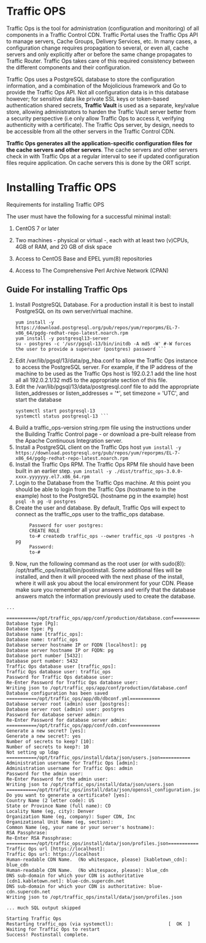 # Traffic OPS
Traffic Ops is the tool for administration (configuration and monitoring) of all components in a Traffic Control CDN. Traffic Portal uses the Traffic Ops API to manage servers, Cache Groups, Delivery Services, etc. In many cases, a configuration change requires propagation to several, or even all, cache servers and only explicitly after or before the same change propagates to Traffic Router. Traffic Ops takes care of this required consistency between the different components and their configuration.

Traffic Ops uses a PostgreSQL database to store the configuration information, and a combination of the Mojolicious framework and Go to provide the Traffic Ops API. Not all configuration data is in this database however; for sensitive data like private SSL keys or token-based authentication shared secrets, **Traffic Vault** is used as a separate, key/value store, allowing administrators to harden the Traffic Vault server better from a security perspective (i.e only allow Traffic Ops to access it, verifying authenticity with a certificate). The Traffic Ops server, by design, needs to be accessible from all the other servers in the Traffic Control CDN.

**Traffic Ops generates all the application-specific configuration files for the cache servers and other servers**. The cache servers and other servers check in with Traffic Ops at a regular interval to see if updated configuration files require application. On cache servers this is done by the ORT script.


# Installing Traffic OPS

Requirements for installing Traffic OPS

The user must have the following for a successful minimal install:

1. CentOS 7 or later

2. Two machines - physical or virtual -, each with at least two (v)CPUs, 4GB of RAM, and 20 GB of disk space

3. Access to CentOS Base and EPEL yum(8) repositories

4. Access to The Comprehensive Perl Archive Network (CPAN)


## Guide For installing Traffic Ops

1. Install PostgreSQL Database. For a production install it is best to install PostgreSQL on its own server/virtual machine.
   ``` yum update -y
   yum install -y https://download.postgresql.org/pub/repos/yum/reporpms/EL-7-x86_64/pgdg-redhat-repo-latest.noarch.rpm
   yum install -y postgresql13-server
   su - postgres -c '/usr/pgsql-13/bin/initdb -A md5 -W' #-W forces the user to provide a superuser (postgres) password ```
2. Edit /var/lib/pgsql/13/data/pg_hba.conf to allow the Traffic Ops instance to access the PostgreSQL server. For example, if the IP address of the machine to be used as the Traffic Ops host is 192.0.2.1 add the line host  all   all     192.0.2.1/32 md5 to the appropriate section of this file.
3. Edit the /var/lib/pgsql/13/data/postgresql.conf file to add the appropriate listen_addresses or listen_addresses = '*', set timezone = 'UTC', and start the database
    ``` systemctl enable postgresql-13
    systemctl start postgresql-13
    systemctl status postgresql-13 ```
4. Build a traffic_ops-version string.rpm file using the instructions under the Building Traffic Control page - or download a pre-built release from the Apache Continuous Integration server.
5. Install a PostgreSQL client on the Traffic Ops host
  ``` yum install -y https://download.postgresql.org/pub/repos/yum/reporpms/EL-7-x86_64/pgdg-redhat-repo-latest.noarch.rpm ```
6. Install the Traffic Ops RPM. The Traffic Ops RPM file should have been built in an earlier step.
    ``` yum install -y ./dist/traffic_ops-3.0.0-xxxx.yyyyyyy.el7.x86_64.rpm ```
7. Login to the Database from the Traffic Ops machine. At this point you should be able to login from the Traffic Ops (hostname to in the example) host to the PostgreSQL (hostname pg in the example) host
   ```  psql -h pg -U postgres ```
8. Create the user and database. By default, Traffic Ops will expect to connect as the traffic_ops user to the traffic_ops database.
   ```to-# psql -U postgres -h pg -c "CREATE USER traffic_ops WITH ENCRYPTED PASSWORD 'tcr0cks';"
        Password for user postgres:
        CREATE ROLE
        to-# createdb traffic_ops --owner traffic_ops -U postgres -h pg
        Password:
        to-#
    ```
9.  Now, run the following command as the root user (or with sudo(8)): /opt/traffic_ops/install/bin/postinstall. Some additional files will be installed, and then it will proceed with the next phase of the install, where it will ask you about the local environment for your CDN. Please make sure you remember all your answers and verify that the database answers match the information previously used to create the database.
 ```to-# /opt/traffic_ops/install/bin/postinstall
...

===========/opt/traffic_ops/app/conf/production/database.conf===========
Database type [Pg]:
Database type: Pg
Database name [traffic_ops]:
Database name: traffic_ops
Database server hostname IP or FQDN [localhost]: pg
Database server hostname IP or FQDN: pg
Database port number [5432]:
Database port number: 5432
Traffic Ops database user [traffic_ops]:
Traffic Ops database user: traffic_ops
Password for Traffic Ops database user:
Re-Enter Password for Traffic Ops database user:
Writing json to /opt/traffic_ops/app/conf/production/database.conf
Database configuration has been saved
===========/opt/traffic_ops/app/db/dbconf.yml===========
Database server root (admin) user [postgres]:
Database server root (admin) user: postgres
Password for database server admin:
Re-Enter Password for database server admin:
===========/opt/traffic_ops/app/conf/cdn.conf===========
Generate a new secret? [yes]:
Generate a new secret?: yes
Number of secrets to keep? [10]:
Number of secrets to keep?: 10
Not setting up ldap
===========/opt/traffic_ops/install/data/json/users.json===========
Administration username for Traffic Ops [admin]:
Administration username for Traffic Ops: admin
Password for the admin user:
Re-Enter Password for the admin user:
Writing json to /opt/traffic_ops/install/data/json/users.json
===========/opt/traffic_ops/install/data/json/openssl_configuration.json===========
Do you want to generate a certificate? [yes]:
Country Name (2 letter code): US
State or Province Name (full name): CO
Locality Name (eg, city): Denver
Organization Name (eg, company): Super CDN, Inc
Organizational Unit Name (eg, section):
Common Name (eg, your name or your server's hostname):
RSA Passphrase:
Re-Enter RSA Passphrase:
===========/opt/traffic_ops/install/data/json/profiles.json===========
Traffic Ops url [https://localhost]:
Traffic Ops url: https://localhost
Human-readable CDN Name.  (No whitespace, please) [kabletown_cdn]: blue_cdn
Human-readable CDN Name.  (No whitespace, please): blue_cdn
DNS sub-domain for which your CDN is authoritative [cdn1.kabletown.net]: blue-cdn.supercdn.net
DNS sub-domain for which your CDN is authoritative: blue-cdn.supercdn.net
Writing json to /opt/traffic_ops/install/data/json/profiles.json

... much SQL output skipped

Starting Traffic Ops
Restarting traffic_ops (via systemctl):                    [  OK  ]
Waiting for Traffic Ops to restart
Success! Postinstall complete.

```


